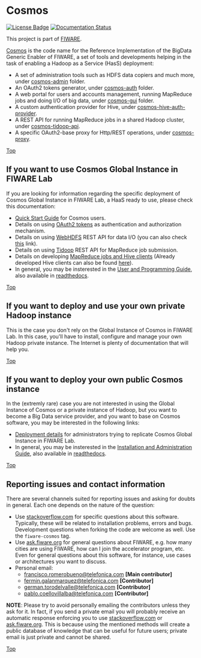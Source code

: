 # <a name="top"></a>Cosmos
[![License Badge](https://img.shields.io/badge/license-AGPL-blue.svg)](https://opensource.org/licenses/AGPL-3.0)
[![Documentation Status](https://readthedocs.org/projects/fiware-cosmos/badge/?version=latest)](http://fiware-cosmos.readthedocs.org/en/latest/?badge=latest)

This project is part of [FIWARE](http://fiware.org).

[Cosmos](http://catalogue.fiware.org/enablers/bigdata-analysis-cosmos) is the code name for the Reference Implementation of the BigData Generic Enabler of FIWARE, a set of tools and developments helping in the task of enabling a Hadoop as a Service (HasS) deployment:

* A set of administration tools such as HDFS data copiers and much more, under [cosmos-admin](./cosmos-admin) folder.
* An OAuth2 tokens generator, under [cosmos-auth](./cosmos-auth) folder.
* A web portal for users and accounts management, running MapReduce jobs and doing I/O of big data, under [cosmos-gui](./cosmos-gui) folder.
* A custom authentication provider for Hive, under [cosmos-hive-auth-provider](./cosmos-hive-auth-provider).
* A REST API for running MapReduce jobs in a shared Hadoop cluster, under [cosmos-tidoop-api](./cosmos-tidoop-api).
* A specific OAuth2-base proxy for Http/REST operations, under [cosmos-proxy](./cosmos-proxy).

[Top](#top)

## If you want to use Cosmos Global Instance in FIWARE Lab
If you are looking for information regarding the specific deployment of Cosmos Global Instance in FIWARE Lab, a HaaS ready to use, please check this documentation:

* [Quick Start Guide](./doc/manuals/quick_start_guide_new.md) for Cosmos users.
* Details on using [OAuth2 tokens](./doc/manuals/user_and_programer_manual/using_oauth2.md) as authentication and authorization mechanism.
* Details on using [WebHDFS](https://hadoop.apache.org/docs/current/hadoop-project-dist/hadoop-hdfs/WebHDFS.html) REST API for data I/O (you can also check [this](./doc/manuals/user_and_programer_manual/data_management_and_io.md) link).
* Details on using [Tidoop](./doc/manuals/user_and_programer_manual/using_tidoop.md) REST API for MapReduce job submission.
* Details on developing [MapReduce jobs and Hive clients](./doc/manuals/user_and_programer_manual/using_hadoop_and_ecosystem.md) (Already developed Hive clients can also be found [here](./resources/hiveclients/)).
* In general, you may be insterested in the [User and Programming Guide](./doc/manuals/user_and_programer_manual), also available in [readthedocs](http://fiware-cosmos.readthedocs.io/en/latest/).

[Top](#top)

## If you want to deploy and use your own private Hadoop instance
This is the case you don't rely on the Global Instance of Cosmos in FIWARE Lab. In this case, you'll have to install, configure and manage your own Hadoop private instance. The Internet is plenty of documentation that will help you.

[Top](#top)

## If you want to deploy your own public Cosmos instance
In the (extremly rare) case you are not interested in using the Global Instance of Cosmos or a private instance of Hadoop, but you want to become a Big Data service provider, and you want to base on Cosmos software, you may be interested in the following links:

* [Deployment details](doc/deployment_examples/cosmos/fiware_lab.md) for administrators trying to replicate Cosmos Global Instance in FIWARE Lab.
* In general, you may be insterested in the [Installation and Administration Guide](./doc/manuals/installation_and_administration_manual), also available in [readthedocs](http://fiware-cosmos.readthedocs.io/en/latest/).

[Top](#top)

## Reporting issues and contact information
There are several channels suited for reporting issues and asking for doubts in general. Each one depends on the nature of the question:

* Use [stackoverflow.com](http://stackoverflow.com) for specific questions about this software. Typically, these will be related to installation problems, errors and bugs. Development questions when forking the code are welcome as well. Use the `fiware-cosmos` tag.
* Use [ask.fiware.org](https://ask.fiware.org/questions/) for general questions about FIWARE, e.g. how many cities are using FIWARE, how can I join the accelerator program, etc. Even for general questions about this software, for instance, use cases or architectures you want to discuss.
* Personal email:
    * [francisco.romerobueno@telefonica.com](mailto:francisco.romerobueno@telefonica.com) **[Main contributor]**
    * [fermin.galanmarquez@telefonica.com](mailto:fermin.galanmarquez@telefonica.com) **[Contributor]**
    * [german.torodelvalle@telefonica.com](german.torodelvalle@telefonica.com) **[Contributor]**
    * [pablo.coellovillalba@telefonica.com](pablo.coellovillalba@telefonica.com) **[Contributor]**

**NOTE**: Please try to avoid personally emailing the contributors unless they ask for it. In fact, if you send a private email you will probably receive an automatic response enforcing you to use [stackoverflow.com](http://stackoverflow.com) or [ask.fiware.org](https://ask.fiware.org/questions/). This is because using the mentioned methods will create a public database of knowledge that can be useful for future users; private email is just private and cannot be shared.

[Top](#top)
